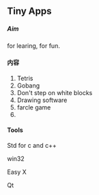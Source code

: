## Tiny Apps
##### Aim
for learing, for fun.
#### 内容
1. Tetris
2. Gobang
3. Don't step on white blocks
4. Drawing software
5. farcle game
6. 
#### Tools
Std for c and c++

win32

Easy X 

Qt

